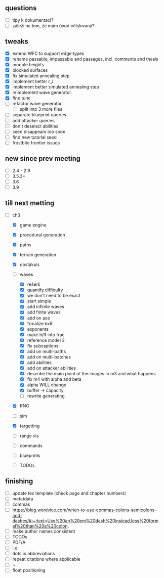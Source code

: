 ## questions
- [ ] tipy k dokumentaci?
- [ ] záleží na tom, že mám úvod očíslovaný?
## tweaks

- [x] extend WFC to support edge types
- [x] rename passable, impassable and passages, incl. comments and thesis
- [x] module heights
- [x] blocked surfaces
- [x] fix simulated annealing step
- [x] implement better r_i
- [x] implement better simulated annealing step
- [x] reimplement wave generator
- [x] fine tune
- [ ] refactor wave generator
    - [ ] split into 3 more files
- [ ] separate blueprint queries
- [ ] add attacker queries
- [ ] don't deselect abilities
- [ ] seed disappears too soon
- [ ] find new tutorial seed
- [ ] frostbite frontier issues
## new since prev meeting
- [ ] 2.4 - 2.9
- [ ] 3.5.3+
- [ ] 3.6
- [ ] 3.9

## till next metting
- [ ] ch3
    - [x] game engine
    - [x] procedural generation
    - [x] paths
    - [x] terrain generation
    - [x] obstákuls
    - [ ] waves
        - [x] rešerš
        - [x] quantify difficulty
        - [x] we don't need to be exact
        - [x] start simple
        - [x] add infinite waves
        - [x] add finite waves
        - [x] add on aoe
        - [x] frmalize bxR
        - [x] exponents
        - [x] make h/R into frac
        - [x] reference model 3
        - [x] fix subcaptions
        - [x] add on multi-paths
        - [x] add on multi-batches
        - [x] add abilities
        - [x] add on attacker abilities
        - [x] describe the main point of the images in m3 and what happens
        - [x] fix m4 with alpha and beta
        - [x] alpha WILL change
        - [x] buffer -> capacity
        - [ ] rewrite generating
    - [x] RNG
    - [ ] sim
    - [x] targetting
    - [ ] range vis
    - [ ] commands
    - [ ] blueprints
    - [ ] TODOs


## finishing
- [ ] update tex template (check page and chapter numbers)
- [ ] metatdata
- [ ] commas
- [ ] https://blog.wordvice.com/when-to-use-commas-colons-semicolons-and-dashes/#:~:text=Use%20an%20em%20dash%20instead,less%20formal%20than%20a%20colon.
- [ ] make author names consistent
- [ ] TODOs
- [ ] PDF/A
- [ ] i.e.
- [ ] dots in abbreviations
- [ ] repeat citations where applicable
- [ ] ~
- [ ] float positioning
